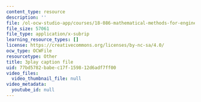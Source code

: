 ```yaml
---
content_type: resource
description: ''
file: /ol-ocw-studio-app/courses/18-086-mathematical-methods-for-engineers-ii-spring-2006/77bd5782babec17f159812d6adf7ff00_0aa6fUHTTeU.srt
file_size: 57061
file_type: application/x-subrip
learning_resource_types: []
license: https://creativecommons.org/licenses/by-nc-sa/4.0/
ocw_type: OCWFile
resourcetype: Other
title: 3play caption file
uid: 77bd5782-babe-c17f-1598-12d6adf7ff00
video_files:
  video_thumbnail_file: null
video_metadata:
  youtube_id: null
---
```

